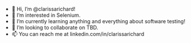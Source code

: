 - 👋 Hi, I’m @clarissarichard!
- 👀 I’m interested in Selenium.
- 🌱 I’m currently learning anything and everything about software testing!
- 💞️ I’m looking to collaborate on TBD.
- 📫 You can reach me at linkedin.com/in/clarissarichard

<!---
clarissarichard/clarissarichard is a ✨ special ✨ repository because its `README.md` (this file) appears on your GitHub profile.
You can click the Preview link to take a look at your changes.
--->
